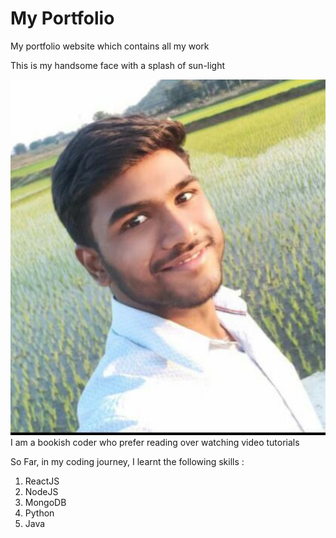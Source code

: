 # My Portfolio
 My portfolio website which contains all my work

This is my handsome face with a splash of sun-light

![My dp](/images/kpcodesdp.jpg)
I am a bookish coder who prefer reading over watching video tutorials

So Far, in my coding journey, I learnt the following skills :
1. ReactJS
2. NodeJS
3. MongoDB
4. Python
5. Java
  